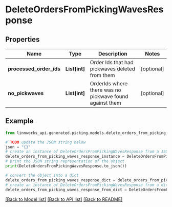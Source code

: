 # DeleteOrdersFromPickingWavesResponse


## Properties

Name | Type | Description | Notes
------------ | ------------- | ------------- | -------------
**processed_order_ids** | **List[int]** | Order Ids that had pickwaves deleted from them | [optional] 
**no_pickwaves** | **List[int]** | OrderIds where there was no pickwave found against them | [optional] 

## Example

```python
from linnworks_api.generated.picking.models.delete_orders_from_picking_waves_response import DeleteOrdersFromPickingWavesResponse

# TODO update the JSON string below
json = "{}"
# create an instance of DeleteOrdersFromPickingWavesResponse from a JSON string
delete_orders_from_picking_waves_response_instance = DeleteOrdersFromPickingWavesResponse.from_json(json)
# print the JSON string representation of the object
print(DeleteOrdersFromPickingWavesResponse.to_json())

# convert the object into a dict
delete_orders_from_picking_waves_response_dict = delete_orders_from_picking_waves_response_instance.to_dict()
# create an instance of DeleteOrdersFromPickingWavesResponse from a dict
delete_orders_from_picking_waves_response_from_dict = DeleteOrdersFromPickingWavesResponse.from_dict(delete_orders_from_picking_waves_response_dict)
```
[[Back to Model list]](../README.md#documentation-for-models) [[Back to API list]](../README.md#documentation-for-api-endpoints) [[Back to README]](../README.md)



